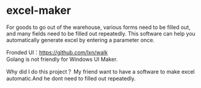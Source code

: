 # excel-maker
For goods to go out of the warehouse, various forms need to be filled out, and many fields need to be filled out repeatedly.
This software can help you automatically generate excel by entering a parameter once.


Fronded UI：https://github.com/lxn/walk  
Golang is not friendly for Windows UI Maker.

Why did I do this project？
My friend want to have a software to make excel automatic.And he dont need to filled out repeatedly.

